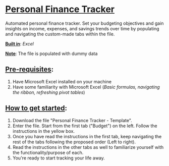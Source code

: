 # <ins>Personal Finance Tracker</ins>
Automated personal finance tracker. Set your budgeting objectives and gain insights on income, expenses, and savings trends over time by populating and navigating the custom-made tabs within the file.

**<ins>Built in</ins>**: *Excel*

**<ins>Note</ins>**: The file is populated with dummy data

## <ins>Pre-requisites</ins>:

1) Have Microsoft Excel installed on your machine
2) Have some familiarity with Microsoft Excel (*Basic formulas, navigating the ribbon, refreshing pivot tables*)

## <ins>How to get started</ins>:

1) Download the file "Personal Finance Tracker - Template".
2) Enter the file. Start from the first tab ("Budget") on the left. Follow the instructions in the yellow box.
3) Once you have read the instructions in the first tab, keep navigating the rest of the tabs following the proposed order (Left to right).
4) Read the instructions in the other tabs as well to familiarize yourself with the functionality/purpose of each.
5) You're ready to start tracking your life away.
